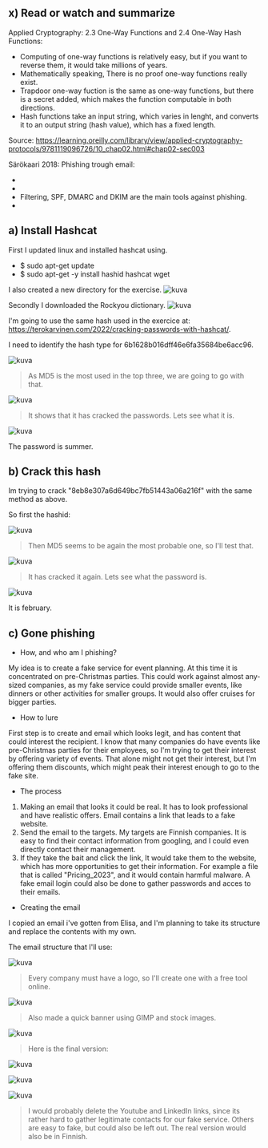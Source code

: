 ## x) Read or watch and summarize

Applied Cryptography: 2.3 One-Way Functions and 2.4 One-Way Hash Functions:

* Computing of  one-way functions is relatively easy, but if you want to reverse them, it would take millions of years.
* Mathematically speaking, There is no proof one-way functions really exist.
* Trapdoor one-way fuction is the same as one-way functions, but there is a secret added, which makes the function computable in both directions.
* Hash functions take an input string, which varies in lenght, and converts it to an output string (hash value), which has a fixed length.

Source: https://learning.oreilly.com/library/view/applied-cryptography-protocols/9781119096726/10_chap02.html#chap02-sec003

Särökaari 2018: Phishing trough email:

*
*
* Filtering, SPF, DMARC and DKIM are the main tools against phishing.
* 

## a) Install Hashcat

First I updated linux and installed hashcat using.
- $ sudo apt-get update
- $ sudo apt-get -y install hashid hashcat wget

I also created a new directory for the exercise.
![kuva](https://github.com/TuuHei/information-security/assets/122973223/192881d6-4ade-45a9-901c-d0e729f49c2b)

Secondly I downloaded the Rockyou dictionary.
![kuva](https://github.com/TuuHei/information-security/assets/122973223/1aace2cb-62e1-431b-9e31-b55cc2a52799)

I'm going to use the same hash used in the exercice at: https://terokarvinen.com/2022/cracking-passwords-with-hashcat/.

I need to identify the hash type for 6b1628b016dff46e6fa35684be6acc96.

![kuva](https://github.com/TuuHei/information-security/assets/122973223/b5e8cb6f-bf58-4d68-aff1-7c0704295e34)

>As MD5 is the most used in the top three, we are going to go with that.

![kuva](https://github.com/TuuHei/information-security/assets/122973223/1932ef2b-d8a0-48eb-b384-8f91c60103c0)

>It shows that it has cracked the passwords. Lets see what it is.

![kuva](https://github.com/TuuHei/information-security/assets/122973223/1975e31e-1d67-4680-b055-e0555f75922a)

The password is summer.

## b) Crack this hash

Im trying to crack "8eb8e307a6d649bc7fb51443a06a216f" with the same method as above.

So first the hashid:

![kuva](https://github.com/TuuHei/information-security/assets/122973223/73f7c4f5-366a-411d-8fbc-3be518ce3222)

>Then MD5 seems to be again the most probable one, so I'll test that.

![kuva](https://github.com/TuuHei/information-security/assets/122973223/e2719089-a00a-43ee-9824-c13a31890eca)

>It has cracked it again. Lets see what the password is.

![kuva](https://github.com/TuuHei/information-security/assets/122973223/344a853e-e4cf-4de6-b12c-36cc6043fad6)

It is february.


## c) Gone phishing

- How, and who am I phishing?

My idea is to create a fake service for event planning. At this time it is concentrated on pre-Christmas parties. This could work against almost any-sized companies, as my fake service could provide smaller events, like dinners or other activities for smaller groups. It would also offer cruises for bigger parties.

- How to lure

First step is to create and email which looks legit, and has content that could interest the recipient. I know that many companies do have events like pre-Christmas parties for their employees, so I'm trying to get their interest by offering variety of events. That alone might not get their interest, but I'm offering them discounts, which might peak their interest enough to go to the fake site.

- The process

1. Making an email that looks it could be real. It has to look professional and have realistic offers. Email contains a link that leads to a fake website.
2. Send the email to the targets. My targets are Finnish companies. It is easy to find their contact information from googling, and I could even directly contact their management.
3. If they take the bait and click the link, It would take them to the website, which has more opportunities to get their information. For example a file that is called "Pricing_2023", and it would contain harmful malware. A fake email login could also be done to gather passwords and acces to their emails.

- Creating the email

I copied an email i've gotten from Elisa, and I'm planning to take its structure and replace the contents with my own.

The email structure that I'll use: 

![kuva](https://github.com/TuuHei/information-security/assets/122973223/376b444f-45b4-4e12-88e0-e3fe660aef1b)

>Every company must have a logo, so I'll create one with a free tool online.

![kuva](https://github.com/TuuHei/information-security/assets/122973223/b8cff99a-a769-41fe-999b-504b473a5389)

>Also made a quick banner using GIMP and stock images.

![kuva](https://github.com/TuuHei/information-security/assets/122973223/b8b7f1ff-df7b-4a7a-9ffa-e37454730e1d)

>Here is the final version:

![kuva](https://github.com/TuuHei/information-security/assets/122973223/ff5d9aff-46cd-49ba-8fa6-1331a3980a94)

![kuva](https://github.com/TuuHei/information-security/assets/122973223/04446f8a-4a4b-462f-b7e0-6786e9a281de)

![kuva](https://github.com/TuuHei/information-security/assets/122973223/ddd1106a-5701-49fa-8e52-85c250d0010b)

> I would probably delete the Youtube and LinkedIn links, since its rather hard to gather legitimate contacts for our fake service. Others are easy to fake, but could also be left out. The real version would also be in Finnish.

